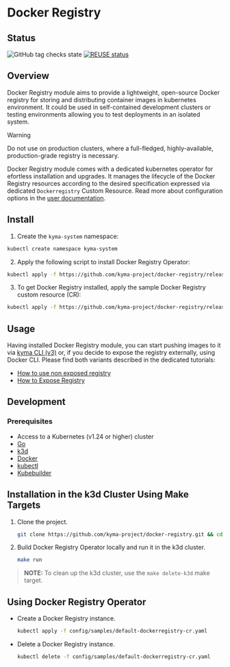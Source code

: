 # Docker Registry

## Status

![GitHub tag checks state](https://img.shields.io/github/checks-status/kyma-project/docker-registry/main?label=docker-registry&link=https%3A%2F%2Fgithub.com%2Fkyma-project%2Fdocker-registry%2Fcommits%2Fmain)
[![REUSE status](https://api.reuse.software/badge/github.com/kyma-project/docker-registry)](https://api.reuse.software/info/github.com/kyma-project/docker-registry)

## Overview

Docker Registry module aims to provide a lightweight, open-source Docker registry for storing and distributing container images in kubernetes environment. It could be used in self-contained development clusters or testing environments allowing you to test deployments in an isolated system. 

> [!WARNING]  
> Do not use on production clusters, where a full-fledged, highly-available, production-grade registry is necessary.

Docker Registry module comes with a dedicated kubernetes operator for efortless installation and upgrades. It manages the lifecycle of the Docker Registry resources according to the desired specification expressed via dedicated `Dockerregistry` Custom Resource. Read more about configuration options in the [user documentation](./docs/user). 

## Install

1. Create the `kyma-system` namespace:

```bash
kubectl create namespace kyma-system
```

2. Apply the following script to install Docker Registry Operator:

```bash
kubectl apply -f https://github.com/kyma-project/docker-registry/releases/latest/download/dockerregistry-operator.yaml
```

3. To get Docker Registry installed, apply the sample Docker Registry custom resource (CR):

```bash
kubectl apply -f https://github.com/kyma-project/docker-registry/releases/latest/download/default-dockerregistry-cr.yaml
```

## Usage

Having installed Docker Registry module, you can start pushing images to it via [kyma CLI (v3)](https://github.com/kyma-project/cli?tab=readme-ov-file#install) or, if you decide to expose the registry externally, using Docker CLI.
Please find both variants described in the dedicated tutorials:
 - [How to use non exposed registry](docs/user/tutorials/01-10-simple-usage.md)
 - [How to Expose Registry](docs/user/tutorials/01-20-expose-registry.md)

## Development

### Prerequisites

- Access to a Kubernetes (v1.24 or higher) cluster
- [Go](https://go.dev/)
- [k3d](https://k3d.io/)
- [Docker](https://www.docker.com/)
- [kubectl](https://kubernetes.io/docs/tasks/tools/)
- [Kubebuilder](https://book.kubebuilder.io/)

## Installation in the k3d Cluster Using Make Targets

1. Clone the project.

    ```bash
    git clone https://github.com/kyma-project/docker-registry.git && cd docker-registry/
    ```

2. Build Docker Registry Operator locally and run it in the k3d cluster.

    ```bash
    make run
    ```

> **NOTE:** To clean up the k3d cluster, use the `make delete-k3d` make target.

## Using Docker Registry Operator

- Create a Docker Registry instance.

    ```bash
    kubectl apply -f config/samples/default-dockerregistry-cr.yaml
    ```

- Delete a Docker Registry instance.

    ```bash
    kubectl delete -f config/samples/default-dockerregistry-cr.yaml
    ```
